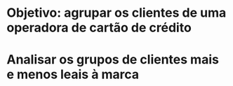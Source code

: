 # Objetivo: agrupar os clientes de uma operadora de cartão de crédito
# Analisar os grupos de clientes mais e menos leais à marca
